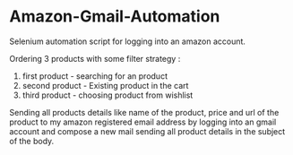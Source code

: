 # Amazon-Gmail-Automation

Selenium automation script for logging into an amazon account. 

Ordering 3 products with some filter strategy :
1. first product - searching for an product 
2. second product - Existing product in the cart
3. third product - choosing product from wishlist

Sending all products details like name of the product, price and url of the product to my 
amazon registered email address by logging into an gmail account 
and compose a new mail sending all product details in the subject of the body.
